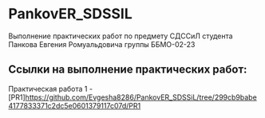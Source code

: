 # PankovER_SDSSIL
Выполнение практических работ по предмету СДССиЛ студента Панкова Евгения Ромуальдовича группы ББМО-02-23

## Ссылки на выполнение практических работ:
Практическая работа 1 - [PR1]https://github.com/Evgesha8286/PankovER_SDSSiL/tree/299cb9babe4177833371c2dc5e0601379117c07d/PR1
